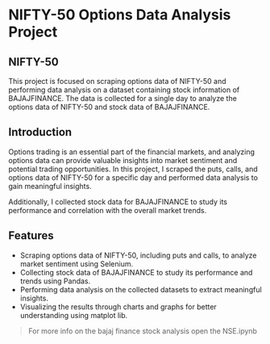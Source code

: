# NIFTY-50 Options Data Analysis Project

## NIFTY-50

This project is focused on scraping options data of NIFTY-50 and performing data analysis on a dataset containing stock information of BAJAJFINANCE. The data is collected for a single day to analyze the options data of NIFTY-50 and stock data of BAJAJFINANCE.


## Introduction

Options trading is an essential part of the financial markets, and analyzing options data can provide valuable insights into market sentiment and potential trading opportunities. In this project, I scraped the puts, calls, and options data of NIFTY-50 for a specific day and performed data analysis to gain meaningful insights.

Additionally, I collected stock data for BAJAJFINANCE to study its performance and correlation with the overall market trends.

## Features

- Scraping options data of NIFTY-50, including puts and calls, to analyze market sentiment using Selenium.
- Collecting stock data of BAJAJFINANCE to study its performance and trends using Pandas.
- Performing data analysis on the collected datasets to extract meaningful insights.
- Visualizing the results through charts and graphs for better understanding using matplot lib.

> For more info on the bajaj finance stock analysis open the NSE.ipynb

